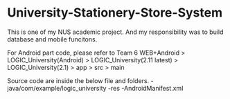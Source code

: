 # University-Stationery-Store-System

This is one of my NUS academic project. And my responsibility was to build database and mobile funcitons.

For Android part code, please refer to 
Team 6 WEB+Android > LOGIC_University(Android) > LOGIC_University(2.11 latest) > LOGIC_University(2.1) > app > src > main

Source code are inside the below file and folders. 
-java/com/example/logic_university
-res
-AndroidManifest.xml
